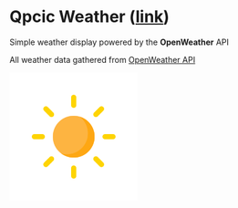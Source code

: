 # Qpcic Weather ([link](https://qpcic.github.io/Weather-App/))

Simple weather display powered by the **OpenWeather** API

All weather data gathered from [OpenWeather API](https://openweathermap.org)

![A](images/clear.png)
